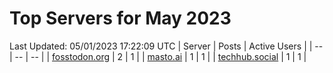 # Top Servers for May 2023
Last Updated: 05/01/2023 17:22:09 UTC
| Server | Posts | Active Users |
| -- | -- | -- |
| [fosstodon.org](https://fosstodon.org/tags/PowerShell) | 2 | 1 |
| [masto.ai](https://masto.ai/tags/PowerShell) | 1 | 1 |
| [techhub.social](https://techhub.social/tags/PowerShell) | 1 | 1 |
